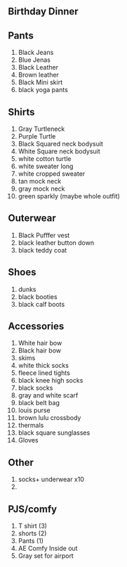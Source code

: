 ## Birthday Dinner


## Pants
1. Black Jeans
2. Blue Jenas
3. Black Leather
4. Brown leather
5. Black Mini skirt
6. black yoga pants

## Shirts
1.  Gray Turtleneck
2. Purple Turtle
3. Black Squared neck bodysuit
4. White Square neck bodysuit
5. white cotton turtle
6. white sweater long
7. white cropped sweater
8. tan mock neck
9. gray mock neck
10. green sparkly (maybe whole outfit)

## Outerwear
1. Black Pufffer vest
2. black leather button down
3. black teddy coat


## Shoes
1. dunks
2. black booties
3. black calf boots

## Accessories
1. White hair bow
2. Black hair bow
3. skims
4. white thick socks
5. fleece lined tights
6. black knee high socks
7. black socks
8. gray and white scarf
9. black belt bag
10. louis purse
11. brown lulu crossbody
12. thermals
13. black square sunglasses
14. Gloves

## Other
1. socks+ underwear x10
2. 

## PJS/comfy
1. T shirt (3)
2. shorts (2)
3. Pants (1)
4. AE Comfy Inside out
5. Gray set for airport